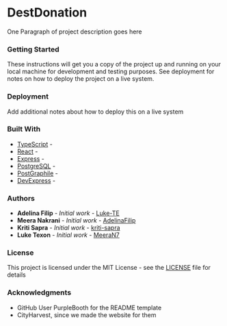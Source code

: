 # DestDonation

One Paragraph of project description goes here

### Getting Started

These instructions will get you a copy of the project up and running on your local machine for development and testing purposes. See deployment for notes on how to deploy the project on a live system.

### Deployment

Add additional notes about how to deploy this on a live system

### Built With

* [TypeScript]() - 
* [React]() - 
* [Express]() - 
* [PostgreSQL]() - 
* [PostGraphile]() - 
* [DevExpress]() - 


### Authors

* **Adelina Filip** - *Initial work* - [Luke-TE](https://github.com/Adeline)
* **Meera Nakrani** - *Initial work* - [AdelinaFilip](https://github.com/AdelinaFilip)
* **Kriti Sapra** - *Initial work* - [kriti-sapra](https://github.com/kriti-sapra)
* **Luke Texon** - *Initial work* - [MeeraN7](https://github.com/MeeraN7)

### License

This project is licensed under the MIT License - see the [LICENSE](LICENSE) file for details

### Acknowledgments

* GitHub User PurpleBooth for the README template
* CityHarvest, since we made the website for them
